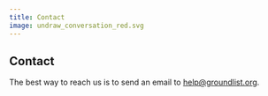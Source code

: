 ```yaml
---
title: Contact
image: undraw_conversation_red.svg
---
```


## Contact

The best way to reach us is to send an email to help@groundlist.org.

